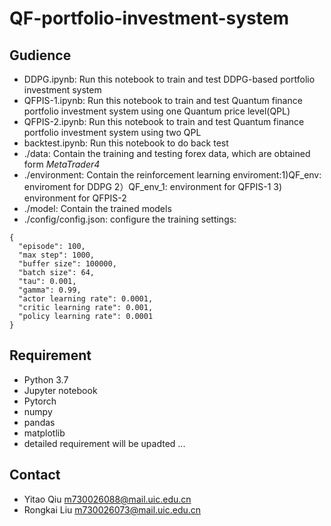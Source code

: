 # QF-portfolio-investment-system


## Gudience
+ DDPG.ipynb: Run this notebook to train and test DDPG-based portfolio investment system
+ QFPIS-1.ipynb: Run this notebook to train and test Quantum finance portfolio investment system using one Quantum price level(QPL)
+ QFPIS-2.ipynb: Run this notebook to train and test Quantum finance portfolio investment system using two QPL
+ backtest.ipynb: Run this notebook to do back test
+ ./data: Contain the training and testing forex data, which are obtained form *MetaTrader4*
+ ./environment: Contain the reinforcement learning enviroment:1)QF_env: enviroment for DDPG 2）QF_env_1: environment for QFPIS-1 3) environment for QFPIS-2
+ ./model: Contain the trained models
+ ./config/config.json: configure the training settings:
```
{
  "episode": 100,
  "max step": 1000,
  "buffer size": 100000,
  "batch size": 64,
  "tau": 0.001,
  "gamma": 0.99,
  "actor learning rate": 0.0001,
  "critic learning rate": 0.001,
  "policy learning rate": 0.0001
}
```
## Requirement
+ Python 3.7
+ Jupyter notebook
+ Pytorch
+ numpy
+ pandas
+ matplotlib
+ detailed requirement will be upadted ...

## Contact
+ Yitao Qiu m730026088@mail.uic.edu.cn
+ Rongkai Liu m730026073@mail.uic.edu.cn
